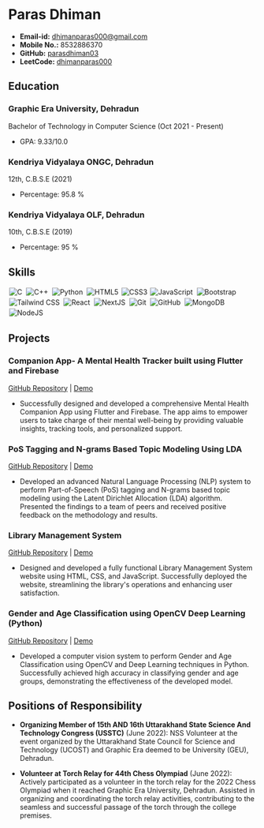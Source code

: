 # Paras Dhiman

- **Email-id:** [dhimanparas000@gmail.com](mailto:dhimanparas000@gmail.com)
- **Mobile No.:** 8532886370
- **GitHub:** [parasdhiman03](https://github.com/parasdhiman03)
- **LeetCode:** [dhimanparas000](https://leetcode.com/dhimanparas000/)

## Education

### Graphic Era University, Dehradun
Bachelor of Technology in Computer Science (Oct 2021 - Present)
- GPA: 9.33/10.0

### Kendriya Vidyalaya ONGC, Dehradun
12th, C.B.S.E (2021)
- Percentage: 95.8 %

### Kendriya Vidyalaya OLF, Dehradun
10th, C.B.S.E (2019)
- Percentage: 95 %

## Skills

<img alt="C" src="https://img.shields.io/badge/c%20-%2300599C.svg?&style=for-the-badge&logo=c&logoColor=white" style="margin:2px;"/>
<img alt="C++" src="https://img.shields.io/badge/c++%20-%2300599C.svg?&style=for-the-badge&logo=c%2B%2B&ogoColor=white" style="margin:2px;"/>
<img alt="Python" src="https://img.shields.io/badge/python%20-%2314354C.svg?&style=for-the-badge&logo=python&logoColor=white" style="margin:2px;"/>
<img alt="HTML5" src="https://img.shields.io/static/v1?style=for-the-badge&message=HTML5&color=E34F26&logo=HTML5&logoColor=FFFFFF&label=" style="margin:2px;"/>
<img alt="CSS3" src="https://img.shields.io/badge/css3%20-%231572B6.svg?&style=for-the-badge&logo=css3&logoColor=white" />
<img alt="JavaScript" src="https://img.shields.io/badge/javascript%20-%23323330.svg?&style=for-the-badge&logo=javascript&logoColor=%23F7DF1E" style="margin:2px;"/>
<img alt="Bootstrap" src="https://img.shields.io/badge/bootstrap%20-%23563D7C.svg?&style=for-the-badge&logo=bootstrap&logoColor=white" style="margin:2px;"/>
<img alt="Tailwind CSS" src="https://img.shields.io/static/v1?style=for-the-badge&message=Tailwind+CSS&color=222222&logo=Tailwind+CSS&logoColor=06B6D4&label=" style="margin:2px;"/>
<img alt="React" src="https://img.shields.io/badge/react%20-%2320232a.svg?&style=for-the-badge&logo=react&logoColor=%2361DAFB" style="margin:2px;"/>
<img alt="NextJS" src="https://img.shields.io/static/v1?style=for-the-badge&message=NextJS&color=000000&logo=Next.js&logoColor=FFFFFF&label=" style="margin:2px;"/>
<img alt="Git" src="https://img.shields.io/badge/git%20-%23F05033.svg?&style=for-the-badge&logo=git&logoColor=white" style="margin:2px;"/>
<img alt="GitHub" src="https://img.shields.io/badge/github%20-%23121011.svg?&style=for-the-badge&logo=github&logoColor=white" style="margin:2px;"/>
<img alt="MongoDB" src ="https://img.shields.io/badge/MongoDB-%234ea94b.svg?&style=for-the-badge&logo=mongodb&logoColor=white" style="margin:2px;"/>
<img alt="NodeJS" src="https://img.shields.io/badge/node.js%20-%2343853D.svg?&style=for-the-badge&logo=node.js&logoColor=white" style="margin:2px;"/>

## Projects

### Companion App- A Mental Health Tracker built using Flutter and Firebase
[GitHub Repository](https://github.com/parasdhiman03/companion-app) | [Demo](https://yourdemo.com)

- Successfully designed and developed a comprehensive Mental Health Companion App using Flutter and Firebase. The app aims to empower users to take charge of their mental well-being by providing valuable insights, tracking tools, and personalized support.

### PoS Tagging and N-grams Based Topic Modeling Using LDA
[GitHub Repository](https://github.com/parasdhiman03/pos-tagging-lda) | [Demo](https://yourdemo.com)

- Developed an advanced Natural Language Processing (NLP) system to perform Part-of-Speech (PoS) tagging and N-grams based topic modeling using the Latent Dirichlet Allocation (LDA) algorithm. Presented the findings to a team of peers and received positive feedback on the methodology and results.

### Library Management System
[GitHub Repository](https://github.com/parasdhiman03/library-management-system) | [Demo](https://yourdemo.com)

- Designed and developed a fully functional Library Management System website using HTML, CSS, and JavaScript. Successfully deployed the website, streamlining the library's operations and enhancing user satisfaction.

### Gender and Age Classification using OpenCV Deep Learning (Python)
[GitHub Repository](https://github.com/parasdhiman03/gender-age-classification) | [Demo](https://yourdemo.com)

- Developed a computer vision system to perform Gender and Age Classification using OpenCV and Deep Learning techniques in Python. Successfully achieved high accuracy in classifying gender and age groups, demonstrating the effectiveness of the developed model.

## Positions of Responsibility

- **Organizing Member of 15th AND 16th Uttarakhand State Science And Technology Congress (USSTC)** (June 2022): NSS Volunteer at the event organized by the Uttarakhand State Council for Science and Technology (UCOST) and Graphic Era deemed to be University (GEU), Dehradun.

- **Volunteer at Torch Relay for 44th Chess Olympiad** (June 2022): Actively participated as a volunteer in the torch relay for the 2022 Chess Olympiad when it reached Graphic Era University, Dehradun. Assisted in organizing and coordinating the torch relay activities, contributing to the seamless and successful passage of the torch through the college premises.
